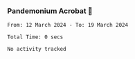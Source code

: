 ### Pandemonium Acrobat 🤸

<!--START_SECTION:waka-->

```all_time
From: 12 March 2024 - To: 19 March 2024

Total Time: 0 secs

No activity tracked
```

<!--END_SECTION:waka-->
